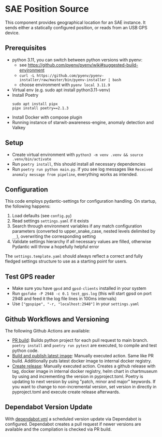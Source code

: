 # SAE Position Source
This component provides geographical location for an SAE instance. It sends either a statically configured position, or reads from an USB GPS device.

## Prerequisites
- python 3.11, you can switch between python versions with pyenv:
  - see https://github.com/pyenv/pyenv/wiki#suggested-build-environment
  - `curl -L https://github.com/pyenv/pyenv-installer/raw/master/bin/pyenv-installer | bash`
  - choose environment with `pyenv local 3.11.9`
- Virtual env (e.g. sudo apt install python3.11-venv)
- Install Poetry
    ```
    sudo apt install pipx
    pipx install poetry==2.1.3
    ```
- Install Docker with compose plugin
- Running instance of starwit-awareness-engine, anomaly detection and Valkey

## Setup
- Create virtual environment with `python3 -m venv .venv && source .venv/bin/activate`
- Run `poetry install`, this should install all necessary dependencies
- Run `poetry run python main.py`. If you see log messages like `Received anomaly message from pipeline`, everything works as intended.

## Configuration
This code employs pydantic-settings for configuration handling. On startup, the following happens:
1. Load defaults (see `config.py`)
2. Read settings `settings.yaml` if it exists
3. Search through environment variables if any match configuration parameters (converted to upper_snake_case, nested levels delimited by `__`), overwriting the corresponding setting
4. Validate settings hierarchy if all necessary values are filled, otherwise Pydantic will throw a hopefully helpful error

The `settings.template.yaml` should always reflect a correct and fully fledged settings structure to use as a starting point for users.

## Test GPS reader
- Make sure you have `gpsd` and `gpsd-clients` installed in your system
- Run `gpsfake -P 2948 -c 0.1 test_gps.log` (this will start gpsd on port 2948 and feed it the log file lines in 100ms intervals)
- Use `["gpspipe", "-r, "localhost:2948"]` in your `settings.yaml`

## Github Workflows and Versioning

The following Github Actions are available:

* [PR build](.github/workflows/pr-build.yml): Builds python project for each pull request to main branch. `poetry install` and `poetry run pytest` are executed, to compile and test python code.
* [Build and publish latest image](.github/workflows/build-publish-latest.yml): Manually executed action. Same like PR build. Additionally puts latest docker image to internal docker registry.
* [Create release](.github/workflows/create-release.yml): Manually executed action. Creates a github release with tag, docker image in internal docker registry, helm chart in chartmuseum by using and incrementing the version in pyproject.toml. Poetry is updating to next version by using "patch, minor and major" keywords. If you want to change to non-incremental version, set version in directly in pyproject.toml and execute create release afterwards.

## Dependabot Version Update

With [dependabot.yml](.github/dependabot.yml) a scheduled version update via Dependabot is configured. Dependabot creates a pull request if newer versions are available and the compilation is checked via PR build.
